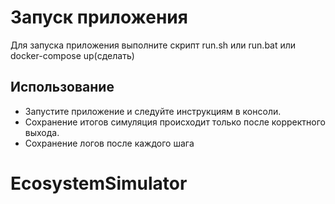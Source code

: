 # Запуск приложения

Для запуска приложения выполните скрипт run.sh или run.bat
или docker-compose up(сделать)

## Использование

- Запустите приложение и следуйте инструкциям в консоли.
- Сохранение итогов симуляция происходит только после корректного выхода.
- Сохранение логов после каждого шага

# EcosystemSimulator
